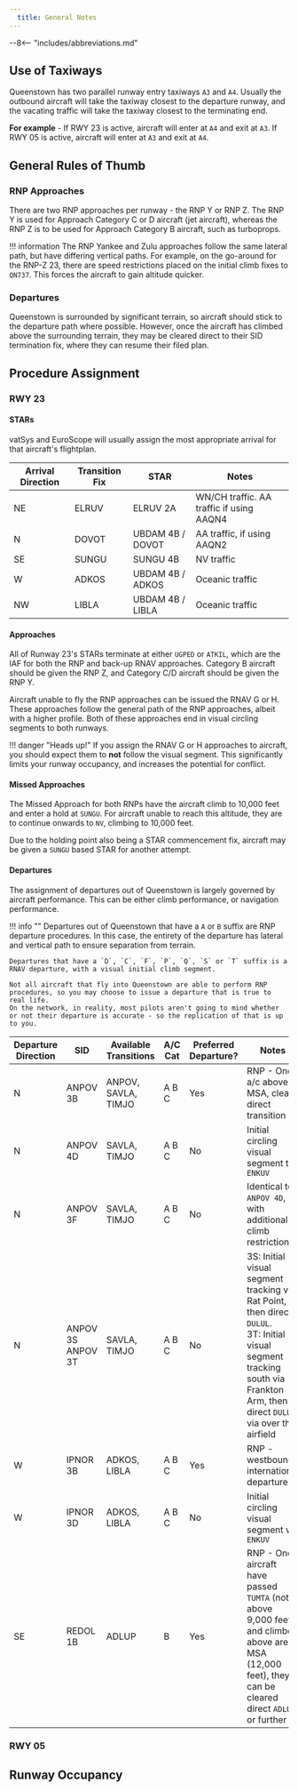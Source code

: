 ```yaml
---
  title: General Notes
---
```


--8<-- "includes/abbreviations.md"

## Use of Taxiways

Queenstown has two parallel runway entry taxiways `A3` and `A4`. Usually the outbound aircraft will take the taxiway closest to the departure runway, and the vacating traffic will take the taxiway closest to the terminating end.

**For example** - If RWY 23 is active, aircraft will enter at `A4` and exit at `A3`. If RWY 05 is active, aircraft will enter at `A3` and exit at `A4`.

## General Rules of Thumb

### RNP Approaches

There are two RNP approaches per runway - the RNP Y or RNP Z. The RNP Y is used for Approach Category C or D aircraft (jet aircraft), whereas the RNP Z is to be used for Approach Category B aircraft, such as turboprops.

!!! information
    The RNP Yankee and Zulu approaches follow the same lateral path, but have differing vertical paths. For example, on the go-around for the RNP-Z 23, there are speed restrictions placed on the initial climb fixes to `QN737`. This forces the aircraft to gain altitude quicker.

### Departures

Queenstown is surrounded by significant terrain, so aircraft should stick to the departure path where possible. However, once the aircraft has climbed above the surrounding terrain, they may be cleared direct to their SID termination fix, where they can resume their filed plan.

## Procedure Assignment

### RWY 23

#### STARs

vatSys and EuroScope will usually assign the most appropriate arrival for that aircraft's flightplan. 

| Arrival Direction | Transition Fix | STAR             | Notes                                    |
| ----------------- | -------------- | ---------------- | ---------------------------------------- |
| NE                | ELRUV          | ELRUV 2A         | WN/CH traffic. AA traffic if using AAQN4 |
| N                 | DOVOT          | UBDAM 4B / DOVOT | AA traffic, if using AAQN2               |
| SE                | SUNGU          | SUNGU 4B         | NV traffic                               |
| W                 | ADKOS          | UBDAM 4B / ADKOS | Oceanic traffic                          |
| NW                | LIBLA          | UBDAM 4B / LIBLA | Oceanic traffic                          |

#### Approaches

All of Runway 23's STARs terminate at either `UGPED` or `ATKIL`, which are the IAF for both the RNP and back-up RNAV approaches. Category B aircraft should be given the RNP Z, and Category C/D aircraft should be given the RNP Y.

Aircraft unable to fly the RNP approaches can be issued the RNAV G or H. These approaches follow the general path of the RNP approaches, albeit with a higher profile. Both of these approaches end in visual circling segments to both runways. 

!!! danger "Heads up!"
    If you assign the RNAV G or H approaches to aircraft, you should expect them to **not** follow the visual segment. This significantly limits your runway occupancy, and increases the potential for conflict.

#### Missed Approaches

The Missed Approach for both RNPs have the aircraft climb to 10,000 feet and enter a hold at `SUNGU`. For aircraft unable to reach this altitude, they are to continue onwards to `NV`, climbing to 10,000 feet.

Due to the holding point also being a STAR commencement fix, aircraft may be given a `SUNGU` based STAR for another attempt.

#### Departures

The assignment of departures out of Queenstown is largely governed by aircraft performance. This can be either climb performance, or navigation performance. 

!!! info ""
    Departures out of Queenstown that have a `A` or `B` suffix are RNP departure procedures. In this case, the entirety of the departure has lateral and vertical path to ensure separation from terrain.

    Departures that have a `D`, `C`, `F`, `P`, `Q`, `S` or `T` suffix is a RNAV departure, with a visual initial climb segment.

    Not all aircraft that fly into Queenstown are able to perform RNP procedures, so you may choose to issue a departure that is true to real life.
    On the network, in reality, most pilots aren't going to mind whether or not their departure is accurate - so the replication of that is up to you.

| Departure Direction | SID                  | Available Transitions | A/C Cat | Preferred Departure? | Notes                                                                                                                                                                                |
| ------------------- | -------------------- | --------------------- | ------- | -------------------- | ------------------------------------------------------------------------------------------------------------------------------------------------------------------------------------ |
| N                   | ANPOV 3B             | ANPOV, SAVLA, TIMJO   | A B C   | Yes                  | RNP - Once a/c above MSA, clear direct transition                                                                                                                                    |
| N                   | ANPOV 4D             | SAVLA, TIMJO          | A B C   | No                   | Initial circling visual segment to `ENKUV`                                                                                                                                           |
| N                   | ANPOV 3F             | SAVLA, TIMJO          | A B C   | No                   | Identical to `ANPOV 4D`, with additional climb restrictions.                                                                                                                         |
| N                   | ANPOV 3S<br>ANPOV 3T | SAVLA, TIMJO          | A B C   | No                   | 3S: Initial visual segment tracking via Rat Point, then direct `DULUL`.<br>3T: Initial visual segment tracking south via Frankton Arm, then <br>direct `DULUL` via over the airfield |
| W                   | IPNOR 3B             | ADKOS, LIBLA          | A B C   | Yes                  | RNP - westbound international departures                                                                                                                                             |
| W                   | IPNOR 3D             | ADKOS, LIBLA          | A B C   | No                   | Initial circling visual segment via `ENKUV`                                                                                                                                          |
| SE                  | REDOL 1B             | ADLUP                 | B       | Yes                  | RNP - Once aircraft have passed `TUMTA` (not above 9,000 feet) <br>and climbed above area MSA (12,000 feet), they can be cleared direct `ADLUP`<br>or further                        |


### RWY 05


## Runway Occupancy